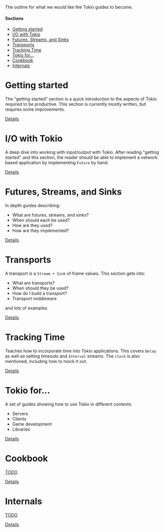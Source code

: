 The outline for what we would like the Tokio guides to become.

#### Sections

* [Getting started](#getting-started)
* [I/O with Tokio](#io)
* [Futures, Streams, and Sinks](#futures-streams-sinks)
* [Transports](#transports)
* [Tracking Time](#time)
* [Tokio for...](#tokio-for)
* [Cookbook](#cookbook)
* [Internals](#internals)

<a name="getting-started"></a>
# Getting started

The "getting started" section is a quick introduction to the aspects of Tokio required to be productive. This section is currently mostly written, but requires some improvements.

[Details](getting-started.md)

<a name="io"></a>
# I/O with Tokio

A deep dive into working with input/output with Tokio. After reading "getting started" and this section, the reader should be able to implement a network based application by implementing `Future` by hand.

[Details](io-with-tokio.md)

<a name="futures-streams-sinks"></a>
# Futures, Streams, and Sinks

In depth guides describing:

* What are futures, streams, and sinks?
* When should each be used?
* How are they used?
* How are they implemented?

[Details](futures-streams-sinks.md)

<a name="transports"></a>
# Transports

A transport is a `Stream + Sink` of frame values. This section gets into:

* What are transports?
* When should they be used?
* How do I build a transport?
* Transport middleware

and lots of examples.

[Details](transports.md)

<a name="time"></a>
# Tracking Time

Teaches how to incorporate time into Tokio applications. This covers `Delay` as
well as setting timeouts and `Interval` streams. The `clock` is also mentioned,
including how to mock it out.

[Details](tracking-time.md)

<a name="tokio-for"></a>
# Tokio for...

A set of guides showing how to use Tokio in different contexts:

* Servers
* Clients
* Game development
* Libraries

[Details](tokio-for.md)

<a name="cookbook"></a>
# Cookbook

[TODO](https://github.com/tokio-rs/doc-blitz/issues/23)

[Details](cookbook.md)

<a name="internals"></a>
# Internals

[TODO](https://github.com/tokio-rs/doc-blitz/issues/28)

[Details](internals.md)
